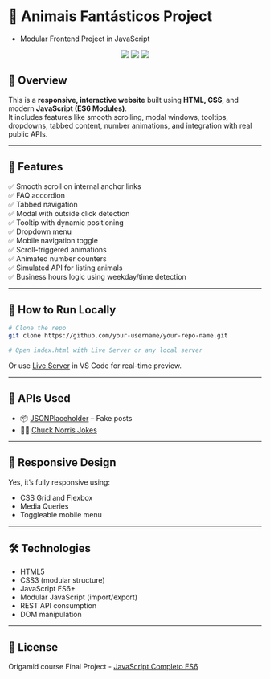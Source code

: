 
# 🚀 Animais Fantásticos Project 
- Modular Frontend Project in JavaScript

<p align="center">
  <img src="https://img.shields.io/badge/Status-Working-green?style=flat-square" />
  <img src="https://img.shields.io/badge/Made%20with-JavaScript-yellow?style=flat-square" />
  <img src="https://img.shields.io/badge/Responsive-Yes-blue?style=flat-square" />
</p>

## 📌 Overview

This is a **responsive, interactive website** built using **HTML, CSS**, and modern **JavaScript (ES6 Modules)**.  
It includes features like smooth scrolling, modal windows, tooltips, dropdowns, tabbed content, number animations, and integration with real public APIs.

---

## 🧩 Features

✅ Smooth scroll on internal anchor links  
✅ FAQ accordion  
✅ Tabbed navigation  
✅ Modal with outside click detection  
✅ Tooltip with dynamic positioning  
✅ Dropdown menu  
✅ Mobile navigation toggle  
✅ Scroll-triggered animations  
✅ Animated number counters  
✅ Simulated API for listing animals  
✅ Business hours logic using weekday/time detection  

---

## 🧪 How to Run Locally

```bash
# Clone the repo
git clone https://github.com/your-username/your-repo-name.git

# Open index.html with Live Server or any local server
```

Or use [Live Server](https://marketplace.visualstudio.com/items?itemName=ritwickdey.LiveServer) in VS Code for real-time preview.

---

## 🔌 APIs Used

- 📦 [JSONPlaceholder](https://jsonplaceholder.typicode.com/) – Fake posts
- 🦸‍♂️ [Chuck Norris Jokes](https://api.chucknorris.io/jokes/random)

---

## 📱 Responsive Design

Yes, it’s fully responsive using:
- CSS Grid and Flexbox
- Media Queries
- Toggleable mobile menu

---

## 🛠️ Technologies

- HTML5
- CSS3 (modular structure)
- JavaScript ES6+
- Modular JavaScript (import/export)
- REST API consumption
- DOM manipulation

---

## 📄 License

Origamid course Final Project - [JavaScript Completo ES6](https://www.origamid.com/curso/javascript-completo-es6/)

